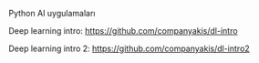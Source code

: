 Python AI uygulamaları

Deep learning intro:
https://github.com/companyakis/dl-intro

Deep learning intro 2:
https://github.com/companyakis/dl-intro2
